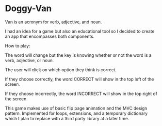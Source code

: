 # Doggy-Van

Van is an acronym for verb, adjective, and noun. 


I had an idea for a game but also an educational tool so I decided to create an app that encompasses both components.

How to play:

The word will change but the key is knowing whether or not the word is a verb, adjective, or noun.

The user will click on which option they think is correct.

If they choose correctly, the word CORRECT will show in the top left of the screen.

If they choose incorrectly, the word INCORRECT will show in the top right of the screen.

This game makes use of basic flip page animation and the MVC design pattern. Implemented for loops, extensions, and a temporary dictionary which I plan to replace with a third party library at a later time.  


